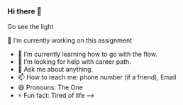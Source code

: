 ### Hi there 👋

Go see the light

 🔭 I’m currently working on this assignment
- 🌱 I’m currently learning how to go with the flow.
- 🤔 I’m looking for help with career path.
- 💬 Ask me about anything.
- 📫 How to reach me: phone number (if a friend), Email
- 😄 Pronouns: The One
- ⚡ Fun fact: Tired of life
-->



<!--
**acorona13/acorona13** is a ✨ _special_ ✨ repository because its `README.md` (this file) appears on your GitHub profile.

Here are some ideas to get you started:

- 🔭 I’m currently working on this assignment
- 🌱 I’m currently learning how to go with the flow.
- 🤔 I’m looking for help with career path.
- 💬 Ask me about anything.
- 📫 How to reach me: phone number (if a friend), Email
- 😄 Pronouns: The One
- ⚡ Fun fact: Tired of life
-->
